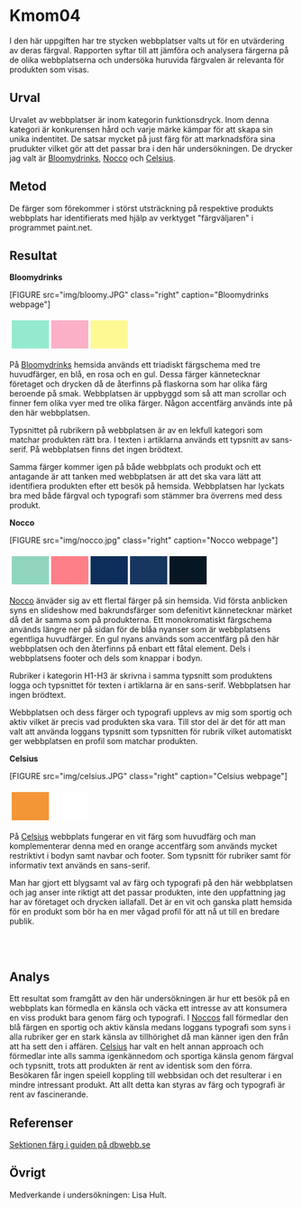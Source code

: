 Kmom04
=======================

I den här uppgiften har tre stycken webbplatser valts ut för en utvärdering av deras färgval. Rapporten syftar till att jämföra och analysera färgerna på de olika webbplatserna och undersöka huruvida färgvalen är relevanta för produkten som visas.

Urval
-----------------------
Urvalet av webbplatser är inom kategorin funktionsdryck. Inom denna kategori är konkurensen hård och varje märke kämpar för att skapa sin unika indentitet. De satsar mycket på just färg för att marknadsföra sina prudukter vilket gör att det passar bra i den här undersökningen. De drycker jag valt är [Bloomydrinks](http://bloomydrinks.com), [Nocco](http://nocco.com/sv) och [Celsius](http://celsiussverige.se).


Metod
-----------------------

De färger som förekommer i störst utsträckning på respektive produkts webbplats har identifierats med hjälp av verktyget "färgväljaren" i programmet paint.net.


Resultat
-----------------------

<b>Bloomydrinks</b>

[FIGURE src="img/bloomy.JPG" class="right" caption="Bloomydrinks webpage"]

<table style="border-spacing: 4px; border-collapse: separate">
<tr>
<td style="height: 50px; width: 50px; background-color: #94EACF">
<td style="height: 50px; width: 50px; background-color: #FBB0C7">
<td style="height: 50px; width: 50px; background-color: #FEF993">
</tr>
</table>

På [Bloomydrinks](http://bloomydrinks.com) hemsida används ett triadiskt färgschema med tre huvudfärger, en blå, en rosa och en gul. Dessa färger kännetecknar företaget och drycken då de återfinns på flaskorna som har olika färg beroende på smak. Webbplatsen är uppbyggd som så att man scrollar och finner fem olika vyer med tre olika färger. Någon accentfärg används inte på den här webbplatsen.

Typsnittet på rubrikern på webbplatsen är av en lekfull kategori som matchar produkten rätt bra. I texten i artiklarna används ett typsnitt av sans-serif. På webbplatsen finns det ingen brödtext.

Samma färger kommer igen på både webbplats och produkt och ett antagande är att tanken med webbplatsen är att det ska vara lätt att identifiera produkten efter ett besök på hemsida. Webbplatsen har lyckats bra med både färgval och typografi som stämmer bra överrens med dess produkt.

<b>Nocco</b>

[FIGURE src="img/nocco.jpg" class="right" caption="Nocco webpage"]

<table style="border-spacing: 4px; border-collapse: separate">
<tr>
<td style="height: 50px; width: 50px; background-color: #90D6BE">
<td style="height: 50px; width: 50px; background-color: #FE7F88">

<td style="height: 50px; width: 50px; background-color: #0D2E5B">
<td style="height: 50px; width: 50px; background-color: #16365F">
<td style="height: 50px; width: 50px; background-color: #061623">
</tr>
</table>

[Nocco](http://nocco.com/sv) änväder sig av ett flertal färger på sin hemsida. Vid första anblicken syns en slideshow med bakrundsfärger som defenitivt kännetecknar märket då det är samma som på produkterna. Ett monokromatiskt färgschema används längre ner på sidan för de blåa nyanser som är webbplatsens egentliga huvudfärger. En gul nyans används som accentfärg på den här webbplatsen och den återfinns på enbart ett fåtal element. Dels i webbplatsens footer och dels som knappar i bodyn.  

Rubriker i kategorin H1-H3 är skrivna i samma typsnitt som produktens logga och typsnittet för texten i artiklarna är en sans-serif. Webbplatsen har ingen brödtext.

Webbplatsen och dess färger och typografi upplevs av mig som sportig och aktiv vilket är precis vad produkten ska vara. Till stor del är det för att man valt att använda loggans typsnitt som typsnitten för rubrik vilket automatiskt ger webbplatsen en profil som matchar produkten.


<b>Celsius</b>

[FIGURE src="img/celsius.JPG" class="right" caption="Celsius webpage"]

<table style="border-spacing: 4px; border-collapse: separate">
<tr>
<td style="height: 50px; width: 50px; background-color: #F39636">
<td style="height: 50px; width: 50px; background-color: #FFFFFF">
</tr>
</table>

På [Celsius](http://celsiussverige.se) webbplats fungerar en vit färg som huvudfärg och man komplementerar denna med en orange accentfärg som används mycket restriktivt i bodyn samt navbar och footer. Som typsnitt för rubriker samt för informativ text används en sans-serif.

Man har gjort ett blygsamt val av färg och typografi på den här webbplatsen och jag anser inte riktigt att det passar produkten, inte den uppfattning jag har av företaget och drycken iallafall. Det är en vit och ganska platt hemsida för en produkt som bör ha en mer vågad profil för att nå ut till en bredare publik.

<br>
<br>

Analys
-----------------------

Ett resultat som framgått av den här undersökningen är hur ett besök på en webbplats kan förmedla en känsla och väcka ett intresse av att konsumera en viss produkt bara genom färg och typografi. I [Noccos](http://nocco.com/sv) fall förmedlar den blå färgen en sportig och aktiv känsla medans loggans typografi som syns i alla rubriker ger en stark känsla av tillhörighet då man känner igen den från att ha sett den i affären. [Celsius](http://celsiussverige.se) har valt en helt annan approach och förmedlar inte alls samma igenkännedom och sportiga känsla genom färgval och typsnitt, trots att produkten är rent av identisk som den förra. Besökaren får ingen speiell koppling till webbsidan och det resulterar i en mindre intressant produkt. Att allt detta kan styras av färg och typografi är rent av fascinerande.

Referenser
-----------------------

[Sektionen färg i guiden på dbwebb.se](https://dbwebb.se/guide/design-med-html5-och-css3/farg)

Övrigt
-----------------------

Medverkande i undersökningen: Lisa Hult.
